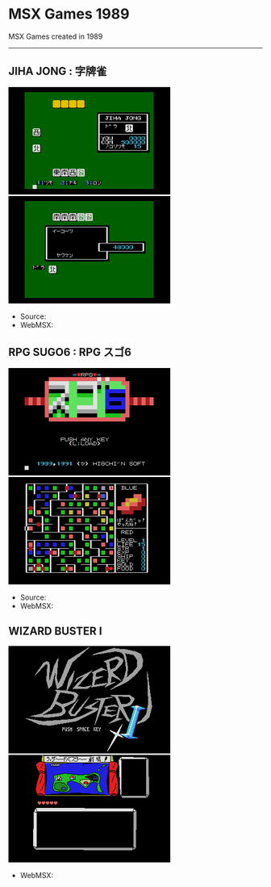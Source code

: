 # MSX Games 1989
MSX Games created in 1989

-----

## JIHA JONG : 字牌雀
![1](img/jiha1.gif) ![2](img/jiha2.gif)
- Source: 
- WebMSX: 

## RPG SUGO6 : RPG スゴ6
![1](img/sugo61.gif) ![2](img/sugo62.gif)
- Source:
- WebMSX:

## WIZARD BUSTER I
![1](img/wiz11.gif) ![2](img/wiz12.gif)
- WebMSX:
